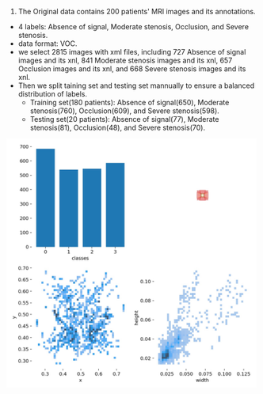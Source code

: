 1. The Original data contains 200 patients' MRI images and its annotations.
  * 4 labels: Absence of signal, Moderate stenosis, Occlusion, and Severe stenosis.
  * data format: VOC.
  * we select 2815 images with xml files, including 727 Absence of signal images and its xnl, 841 Moderate stenosis images and its xnl, 657 Occlusion images and its xnl, and 668 Severe stenosis images and its xnl.
  * Then we split taining set and testing set mannually to ensure a balanced distribution of labels.
    * Training set(180 patients): Absence of signal(650), Moderate stenosis(760), Occlusion(609), and Severe stenosis(598).
    * Testing set(20 patients): Absence of signal(77), Moderate stenosis(81), Occlusion(48), and Severe stenosis(70).

![Category distribution](./imgs/labels.jpg)
